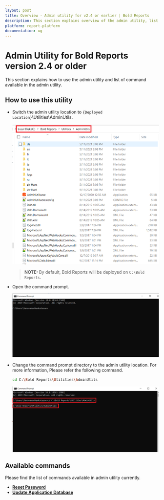 ```yaml
---
layout: post
title: Overview - Admin utility for v2.4 or earlier | Bold Reports
description: This section explains overview of the admin utility, list of available commands, and how to use those commands in the admin utility of v2.4 or earlier.
platform: report-platform
documentation: ug
---
```


# Admin Utility for Bold Reports version 2.4 or older

This section explains how to use the admin utility and list of command available in the admin utility.

## How to use this utility

* Switch the admin utility location to `{Deployed Location}`\Utilities\AdminUtils.

   ![folder](/static/assets/on-premise/images/tenant-management/admin-utility/folder.png)

   > **NOTE:** By default, Bold Reports will be deployed on `C:\Bold Reports`.

* Open the command prompt.

   ![cmd-window](/static/assets/on-premise/images/tenant-management/admin-utility/cmdpmpt.png)

* Change the command prompt directory to the admin utility location. For more information, Please refer the following command.

   ```sh
   cd C:\Bold Reports\Utilities\AdminUtils
   ```

   ![utils-cmd](/static/assets/on-premise/images/tenant-management/admin-utility/displaycmd.png)

## Available commands

Please find the list of commands available in admin utility currently.
* [**Reset Password**](./../v2.4-or-older/reset-password/)
* [**Update Application Database**](./../v2.4-or-older/reset-application-database/)
